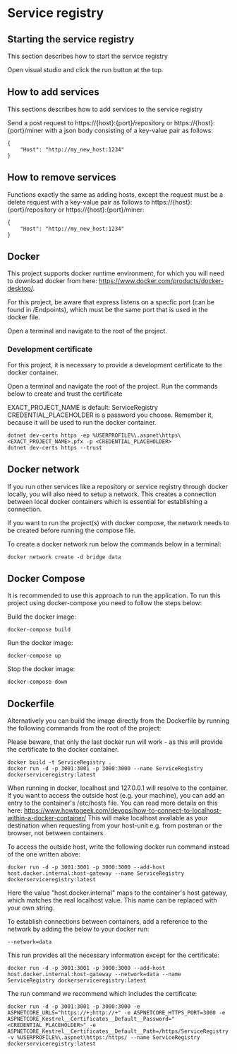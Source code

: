 # Service registry

## Starting the service registry
This section describes how to start the service registry

Open visual studio and click the run button at the top.

## How to add services
This sections describes how to add services to the service registry

Send a post request to https://{host}:{port}/repository or https://{host}:{port}/miner with a json body consisting of a key-value pair as follows:

```
{
	"Host": "http://my_new_host:1234"
}
```

## How to remove services

Functions exactly the same as adding hosts, except the request must be a delete request with a key-value pair as follows to https://{host}:{port}/repository or https://{host}:{port}/miner:

```
{
	"Host": "http://my_new_host:1234"
}
```


## Docker
This project supports docker runtime environment, for which you will need to download docker from here: https://www.docker.com/products/docker-desktop/.

For this project, be aware that express listens on a specfic port (can be found in /Endpoints), which must be the same port that is used in the docker file. 

Open a terminal and navigate to the root of the project.

### Development certificate

For this project, it is necessary to provide a development certificate to the docker container.

Open a terminal and navigate the root of the project. Run the commands below to create and trust the certificate

EXACT_PROJECT_NAME is default: ServiceRegistry
CREDENTIAL_PLACEHOLDER is a password you choose. Remember it, because it will be used to run the docker container.
```
dotnet dev-certs https -ep %USERPROFILE%\.aspnet\https\<EXACT_PROJECT_NAME>.pfx -p <CREDENTIAL_PLACEHOLDER>
dotnet dev-certs https --trust
```

## Docker network

If you run other services like a repository or service registry through docker locally, you will also need to setup a network. This creates a connection between local docker containers which is essential for establishing a connection.

If you want to run the project(s) with docker compose, the network needs to be created before running the compose file.

To create a docker network run below the commands below in a terminal:

```
docker network create -d bridge data
```

## Docker Compose
It is recommended to use this approach to run the application. To run this project using docker-compose you need to follow the steps below:

Build the docker image:  
```
docker-compose build
```
Run the docker image:  
```
docker-compose up
```
Stop the docker image:  
```
docker-compose down
```

## Dockerfile
Alternatively you can build the image directly from the Dockerfile by running the following commands from the root of the project:

Please beware, that only the last docker run will work - as this will provide the certificate to the docker container. 

```
docker build -t ServiceRegistry .
docker run -d -p 3001:3001 -p 3000:3000 --name ServiceRegistry dockerserviceregistry:latest
```

When running in docker, localhost and 127.0.0.1 will resolve to the container. If you want to access the outside host (e.g. your machine), you can add an entry to the container's /etc/hosts file. You can read more details on this here: https://www.howtogeek.com/devops/how-to-connect-to-localhost-within-a-docker-container/
This will make localhost available as your destination when requesting from your host-unit e.g. from postman or the browser, not between containers.

To access the outside host, write the following docker run command instead of the one written above:
```
docker run -d -p 3001:3001 -p 3000:3000 --add-host host.docker.internal:host-gateway --name ServiceRegistry dockerserviceregistry:latest
```

Here the value "host.docker.internal" maps to the container's host gateway, which matches the real localhost value. This name can be replaced with your own string.

To establish connections between containers, add a reference to the network by adding the below to your docker run:

```
--network=data
```

This run provides all the necessary information except for the certificate:

```
docker run -d -p 3001:3001 -p 3000:3000 --add-host host.docker.internal:host-gateway --network=data --name ServiceRegistry dockerserviceregistry:latest
```

The run command we recommend which includes the certificate:

```
docker run -d -p 3001:3001 -p 3000:3000 -e ASPNETCORE_URLS="https://+;http://+" -e ASPNETCORE_HTTPS_PORT=3000 -e ASPNETCORE_Kestrel__Certificates__Default__Password="<CREDENTIAL_PLACEHOLDER>" -e ASPNETCORE_Kestrel__Certificates__Default__Path=/https/ServiceRegistry.pfx -v %USERPROFILE%\.aspnet\https:/https/ --name ServiceRegistry dockerserviceregistry:latest
```